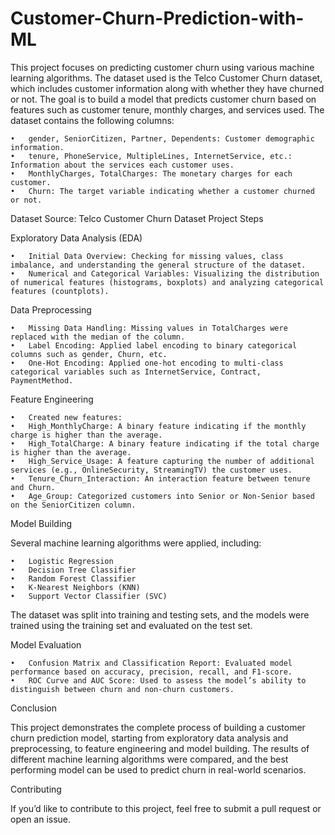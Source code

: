 # Customer-Churn-Prediction-with-ML

This project focuses on predicting customer churn using various machine learning algorithms. The dataset used is the Telco Customer Churn dataset, which includes customer information along with whether they have churned or not. The goal is to build a model that predicts customer churn based on features such as customer tenure, monthly charges, and services used.
The dataset contains the following columns:

	•	gender, SeniorCitizen, Partner, Dependents: Customer demographic information.
	•	tenure, PhoneService, MultipleLines, InternetService, etc.: Information about the services each customer uses.
	•	MonthlyCharges, TotalCharges: The monetary charges for each customer.
	•	Churn: The target variable indicating whether a customer churned or not.

Dataset Source: Telco Customer Churn Dataset
Project Steps

Exploratory Data Analysis (EDA)

	•	Initial Data Overview: Checking for missing values, class imbalance, and understanding the general structure of the dataset.
	•	Numerical and Categorical Variables: Visualizing the distribution of numerical features (histograms, boxplots) and analyzing categorical features (countplots).

Data Preprocessing

	•	Missing Data Handling: Missing values in TotalCharges were replaced with the median of the column.
	•	Label Encoding: Applied label encoding to binary categorical columns such as gender, Churn, etc.
	•	One-Hot Encoding: Applied one-hot encoding to multi-class categorical variables such as InternetService, Contract, PaymentMethod.

Feature Engineering

	•	Created new features:
	•	High_MonthlyCharge: A binary feature indicating if the monthly charge is higher than the average.
	•	High_TotalCharge: A binary feature indicating if the total charge is higher than the average.
	•	High_Service_Usage: A feature capturing the number of additional services (e.g., OnlineSecurity, StreamingTV) the customer uses.
	•	Tenure_Churn_Interaction: An interaction feature between tenure and Churn.
	•	Age_Group: Categorized customers into Senior or Non-Senior based on the SeniorCitizen column.

Model Building

Several machine learning algorithms were applied, including:

	•	Logistic Regression
	•	Decision Tree Classifier
	•	Random Forest Classifier
	•	K-Nearest Neighbors (KNN)
	•	Support Vector Classifier (SVC)

The dataset was split into training and testing sets, and the models were trained using the training set and evaluated on the test set.

Model Evaluation

	•	Confusion Matrix and Classification Report: Evaluated model performance based on accuracy, precision, recall, and F1-score.
	•	ROC Curve and AUC Score: Used to assess the model’s ability to distinguish between churn and non-churn customers.

Conclusion

This project demonstrates the complete process of building a customer churn prediction model, starting from exploratory data analysis and preprocessing, to feature engineering and model building. The results of different machine learning algorithms were compared, and the best performing model can be used to predict churn in real-world scenarios.

Contributing

If you’d like to contribute to this project, feel free to submit a pull request or open an issue.
